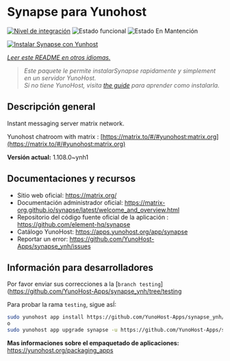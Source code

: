 <!--
Este archivo README esta generado automaticamente<https://github.com/YunoHost/apps/tree/master/tools/readme_generator>
No se debe editar a mano.
-->

# Synapse para Yunohost

[![Nivel de integración](https://dash.yunohost.org/integration/synapse.svg)](https://dash.yunohost.org/appci/app/synapse) ![Estado funcional](https://ci-apps.yunohost.org/ci/badges/synapse.status.svg) ![Estado En Mantención](https://ci-apps.yunohost.org/ci/badges/synapse.maintain.svg)

[![Instalar Synapse con Yunhost](https://install-app.yunohost.org/install-with-yunohost.svg)](https://install-app.yunohost.org/?app=synapse)

*[Leer este README en otros idiomas.](./ALL_README.md)*

> *Este paquete le permite instalarSynapse rapidamente y simplement en un servidor YunoHost.*  
> *Si no tiene YunoHost, visita [the guide](https://yunohost.org/install) para aprender como instalarla.*

## Descripción general

Instant messaging server matrix network.

Yunohost chatroom with matrix : [https://matrix.to/#/#yunohost:matrix.org](https://matrix.to/#/#yunohost:matrix.org)


**Versión actual:** 1.108.0~ynh1
## Documentaciones y recursos

- Sitio web oficial: <https://matrix.org/>
- Documentación administrador oficial: <https://matrix-org.github.io/synapse/latest/welcome_and_overview.html>
- Repositorio del código fuente oficial de la aplicación : <https://github.com/element-hq/synapse>
- Catálogo YunoHost: <https://apps.yunohost.org/app/synapse>
- Reportar un error: <https://github.com/YunoHost-Apps/synapse_ynh/issues>

## Información para desarrolladores

Por favor enviar sus correcciones a la [`branch testing`](https://github.com/YunoHost-Apps/synapse_ynh/tree/testing

Para probar la rama `testing`, sigue asÍ:

```bash
sudo yunohost app install https://github.com/YunoHost-Apps/synapse_ynh/tree/testing --debug
o
sudo yunohost app upgrade synapse -u https://github.com/YunoHost-Apps/synapse_ynh/tree/testing --debug
```

**Mas informaciones sobre el empaquetado de aplicaciones:** <https://yunohost.org/packaging_apps>
